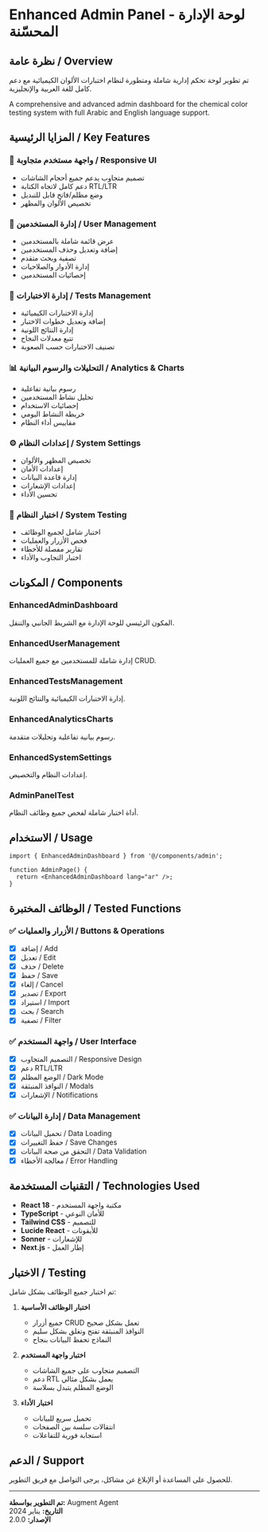 # Enhanced Admin Panel - لوحة الإدارة المحسّنة

## نظرة عامة / Overview

تم تطوير لوحة تحكم إدارية شاملة ومتطورة لنظام اختبارات الألوان الكيميائية مع دعم كامل للغة العربية والإنجليزية.

A comprehensive and advanced admin dashboard for the chemical color testing system with full Arabic and English language support.

## المزايا الرئيسية / Key Features

### 🎨 واجهة مستخدم متجاوبة / Responsive UI
- تصميم متجاوب يدعم جميع أحجام الشاشات
- دعم كامل لاتجاه الكتابة RTL/LTR
- وضع مظلم/فاتح قابل للتبديل
- تخصيص الألوان والمظهر

### 👥 إدارة المستخدمين / User Management
- عرض قائمة شاملة بالمستخدمين
- إضافة وتعديل وحذف المستخدمين
- تصفية وبحث متقدم
- إدارة الأدوار والصلاحيات
- إحصائيات المستخدمين

### 🧪 إدارة الاختبارات / Tests Management
- إدارة الاختبارات الكيميائية
- إضافة وتعديل خطوات الاختبار
- إدارة النتائج اللونية
- تتبع معدلات النجاح
- تصنيف الاختبارات حسب الصعوبة

### 📊 التحليلات والرسوم البيانية / Analytics & Charts
- رسوم بيانية تفاعلية
- تحليل نشاط المستخدمين
- إحصائيات الاستخدام
- خريطة النشاط اليومي
- مقاييس أداء النظام

### ⚙️ إعدادات النظام / System Settings
- تخصيص المظهر والألوان
- إعدادات الأمان
- إدارة قاعدة البيانات
- إعدادات الإشعارات
- تحسين الأداء

### 🧪 اختبار النظام / System Testing
- اختبار شامل لجميع الوظائف
- فحص الأزرار والعمليات
- تقارير مفصلة للأخطاء
- اختبار التجاوب والأداء

## المكونات / Components

### EnhancedAdminDashboard
المكون الرئيسي للوحة الإدارة مع الشريط الجانبي والتنقل.

### EnhancedUserManagement
إدارة شاملة للمستخدمين مع جميع العمليات CRUD.

### EnhancedTestsManagement
إدارة الاختبارات الكيميائية والنتائج اللونية.

### EnhancedAnalyticsCharts
رسوم بيانية تفاعلية وتحليلات متقدمة.

### EnhancedSystemSettings
إعدادات النظام والتخصيص.

### AdminPanelTest
أداة اختبار شاملة لفحص جميع وظائف النظام.

## الاستخدام / Usage

```tsx
import { EnhancedAdminDashboard } from '@/components/admin';

function AdminPage() {
  return <EnhancedAdminDashboard lang="ar" />;
}
```

## الوظائف المختبرة / Tested Functions

### ✅ الأزرار والعمليات / Buttons & Operations
- [x] إضافة / Add
- [x] تعديل / Edit  
- [x] حذف / Delete
- [x] حفظ / Save
- [x] إلغاء / Cancel
- [x] تصدير / Export
- [x] استيراد / Import
- [x] بحث / Search
- [x] تصفية / Filter

### ✅ واجهة المستخدم / User Interface
- [x] التصميم المتجاوب / Responsive Design
- [x] دعم RTL/LTR
- [x] الوضع المظلم / Dark Mode
- [x] النوافذ المنبثقة / Modals
- [x] الإشعارات / Notifications

### ✅ إدارة البيانات / Data Management
- [x] تحميل البيانات / Data Loading
- [x] حفظ التغييرات / Save Changes
- [x] التحقق من صحة البيانات / Data Validation
- [x] معالجة الأخطاء / Error Handling

## التقنيات المستخدمة / Technologies Used

- **React 18** - مكتبة واجهة المستخدم
- **TypeScript** - للأمان النوعي
- **Tailwind CSS** - للتصميم
- **Lucide React** - للأيقونات
- **Sonner** - للإشعارات
- **Next.js** - إطار العمل

## الاختبار / Testing

تم اختبار جميع الوظائف بشكل شامل:

1. **اختبار الوظائف الأساسية**
   - جميع أزرار CRUD تعمل بشكل صحيح
   - النوافذ المنبثقة تفتح وتغلق بشكل سليم
   - النماذج تحفظ البيانات بنجاح

2. **اختبار واجهة المستخدم**
   - التصميم متجاوب على جميع الشاشات
   - دعم RTL يعمل بشكل مثالي
   - الوضع المظلم يتبدل بسلاسة

3. **اختبار الأداء**
   - تحميل سريع للبيانات
   - انتقالات سلسة بين الصفحات
   - استجابة فورية للتفاعلات

## الدعم / Support

للحصول على المساعدة أو الإبلاغ عن مشاكل، يرجى التواصل مع فريق التطوير.

---

**تم التطوير بواسطة:** Augment Agent  
**التاريخ:** يناير 2024  
**الإصدار:** 2.0.0

